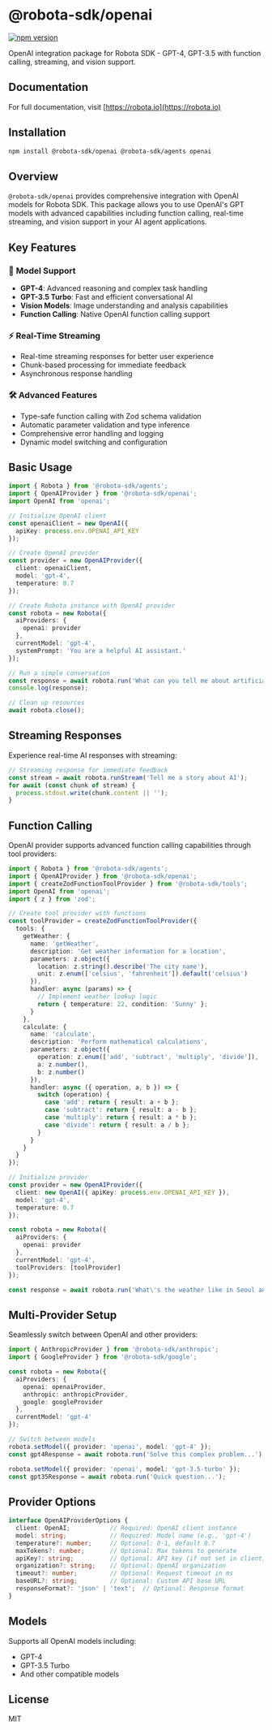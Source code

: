 # @robota-sdk/openai

[![npm version](https://badge.fury.io/js/%40robota-sdk%2Fopenai.svg)](https://www.npmjs.com/package/@robota-sdk/openai)

OpenAI integration package for Robota SDK - GPT-4, GPT-3.5 with function calling, streaming, and vision support.

## Documentation

For full documentation, visit [https://robota.io](https://robota.io)

## Installation

```bash
npm install @robota-sdk/openai @robota-sdk/agents openai
```

## Overview

`@robota-sdk/openai` provides comprehensive integration with OpenAI models for Robota SDK. This package allows you to use OpenAI's GPT models with advanced capabilities including function calling, real-time streaming, and vision support in your AI agent applications.

## Key Features

### 🤖 **Model Support**
- **GPT-4**: Advanced reasoning and complex task handling
- **GPT-3.5 Turbo**: Fast and efficient conversational AI
- **Vision Models**: Image understanding and analysis capabilities
- **Function Calling**: Native OpenAI function calling support

### ⚡ **Real-Time Streaming**
- Real-time streaming responses for better user experience
- Chunk-based processing for immediate feedback
- Asynchronous response handling

### 🛠️ **Advanced Features**
- Type-safe function calling with Zod schema validation
- Automatic parameter validation and type inference
- Comprehensive error handling and logging
- Dynamic model switching and configuration

## Basic Usage

```typescript
import { Robota } from '@robota-sdk/agents';
import { OpenAIProvider } from '@robota-sdk/openai';
import OpenAI from 'openai';

// Initialize OpenAI client
const openaiClient = new OpenAI({
  apiKey: process.env.OPENAI_API_KEY
});

// Create OpenAI provider
const provider = new OpenAIProvider({
  client: openaiClient,
  model: 'gpt-4',
  temperature: 0.7
});

// Create Robota instance with OpenAI provider
const robota = new Robota({
  aiProviders: {
    openai: provider
  },
  currentModel: 'gpt-4',
  systemPrompt: 'You are a helpful AI assistant.'
});

// Run a simple conversation
const response = await robota.run('What can you tell me about artificial intelligence?');
console.log(response);

// Clean up resources
await robota.close();
```

## Streaming Responses

Experience real-time AI responses with streaming:

```typescript
// Streaming response for immediate feedback
const stream = await robota.runStream('Tell me a story about AI');
for await (const chunk of stream) {
  process.stdout.write(chunk.content || '');
}
```

## Function Calling

OpenAI provider supports advanced function calling capabilities through tool providers:

```typescript
import { Robota } from '@robota-sdk/agents';
import { OpenAIProvider } from '@robota-sdk/openai';
import { createZodFunctionToolProvider } from '@robota-sdk/tools';
import OpenAI from 'openai';
import { z } from 'zod';

// Create tool provider with functions
const toolProvider = createZodFunctionToolProvider({
  tools: {
    getWeather: {
      name: 'getWeather',
      description: 'Get weather information for a location',
      parameters: z.object({
        location: z.string().describe('The city name'),
        unit: z.enum(['celsius', 'fahrenheit']).default('celsius')
      }),
      handler: async (params) => {
        // Implement weather lookup logic
        return { temperature: 22, condition: 'Sunny' };
      }
    },
    calculate: {
      name: 'calculate',
      description: 'Perform mathematical calculations',
      parameters: z.object({
        operation: z.enum(['add', 'subtract', 'multiply', 'divide']),
        a: z.number(),
        b: z.number()
      }),
      handler: async ({ operation, a, b }) => {
        switch (operation) {
          case 'add': return { result: a + b };
          case 'subtract': return { result: a - b };
          case 'multiply': return { result: a * b };
          case 'divide': return { result: a / b };
        }
      }
    }
  }
});

// Initialize provider
const provider = new OpenAIProvider({
  client: new OpenAI({ apiKey: process.env.OPENAI_API_KEY }),
  model: 'gpt-4',
  temperature: 0.7
});

const robota = new Robota({
  aiProviders: {
    openai: provider
  },
  currentModel: 'gpt-4',
  toolProviders: [toolProvider]
});

const response = await robota.run('What\'s the weather like in Seoul and calculate 15 * 7?');
```

## Multi-Provider Setup

Seamlessly switch between OpenAI and other providers:

```typescript
import { AnthropicProvider } from '@robota-sdk/anthropic';
import { GoogleProvider } from '@robota-sdk/google';

const robota = new Robota({
  aiProviders: {
    openai: openaiProvider,
    anthropic: anthropicProvider,
    google: googleProvider
  },
  currentModel: 'gpt-4'
});

// Switch between models
robota.setModel({ provider: 'openai', model: 'gpt-4' });
const gpt4Response = await robota.run('Solve this complex problem...');

robota.setModel({ provider: 'openai', model: 'gpt-3.5-turbo' });
const gpt35Response = await robota.run('Quick question...');
```

## Provider Options

```typescript
interface OpenAIProviderOptions {
  client: OpenAI;           // Required: OpenAI client instance
  model: string;            // Required: Model name (e.g., 'gpt-4')
  temperature?: number;     // Optional: 0-1, default 0.7
  maxTokens?: number;       // Optional: Max tokens to generate
  apiKey?: string;          // Optional: API key (if not set in client)
  organization?: string;    // Optional: OpenAI organization
  timeout?: number;         // Optional: Request timeout in ms
  baseURL?: string;         // Optional: Custom API base URL
  responseFormat?: 'json' | 'text';  // Optional: Response format
}
```

## Models

Supports all OpenAI models including:
- GPT-4
- GPT-3.5 Turbo
- And other compatible models

## License

MIT 